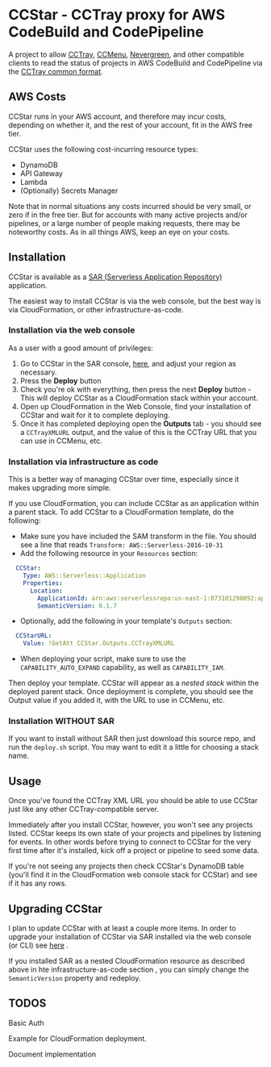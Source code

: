 # CCStar - CCTray proxy for AWS CodeBuild and CodePipeline

A project to allow [CCTray](https://sourceforge.net/projects/ccnet/files/CruiseControl.NET%20Releases/CruiseControl.NET%201.8.5/), [CCMenu](http://ccmenu.org/), [Nevergreen](https://github.com/build-canaries/nevergreen), and other
 compatible clients to read the status of projects in AWS CodeBuild and CodePipeline via the [CCTray common format](https://cctray.org/v1/).
 
## AWS Costs

CCStar runs in your AWS account, and therefore may incur costs, depending on whether it, and the rest of your account, fit in the AWS free tier.

CCStar uses the following cost-incurring resource types:

* DynamoDB
* API Gateway
* Lambda
* (Optionally) Secrets Manager

Note that in normal situations any costs incurred should be very small, or zero if in the free tier. 
But for accounts with many active projects and/or pipelines, or a large number of people making requests, there may
 be noteworthy costs. As in all things AWS, keep an eye on your costs. 
 
## Installation

CCStar is available as a [SAR (Serverless Application Repository)](https://aws.amazon.com/serverless/serverlessrepo) application.

The easiest way to install CCStar is via the web console, but the best way is via CloudFormation, or other
 infrastructure-as-code.
 
### Installation via the web console

As a user with a good amount of privileges:

1. Go to CCStar in the SAR console, [here](https://serverlessrepo.aws.amazon.com/applications/us-east-1/073101298092/ccstar), and adjust your region as necessary.
1. Press the **Deploy** button
1. Check you're ok with everything, then press the next **Deploy** button - This will deploy CCStar as a CloudFormation stack within your account.
1. Open up CloudFormation in the Web Console, find your installation of CCStar and wait for it to complete deploying.
1. Once it has completed deploying open the **Outputs** tab - you should see a `CCTrayXMLURL` output, and the value
 of this is the CCTray URL that you can use in CCMenu, etc.
 
### Installation via infrastructure as code

This is a better way of managing CCStar over time, especially since it makes upgrading more simple.

If you use CloudFormation, you can include CCStar as an application within a parent stack. To add CCStar to a
 CloudFormation template, do the following:
 
* Make sure you have included the SAM transform in the file. You should see a line that reads `Transform: AWS::Serverless-2016-10-31`
* Add the following resource in your `Resources` section:
```yaml
  CCStar:
    Type: AWS::Serverless::Application
    Properties:
      Location:
        ApplicationId: arn:aws:serverlessrepo:us-east-1:073101298092:applications/ccstar
        SemanticVersion: 0.1.7
```
* Optionally, add the following in your template's `Outputs` section:
```yaml
  CCStarURL:
    Value: !GetAtt CCStar.Outputs.CCTrayXMLURL
```
* When deploying your script, make sure to use the `CAPABILITY_AUTO_EXPAND` capability, as well as `CAPABILITY_IAM`.

Then deploy your template. CCStar will appear as a _nested stack_ within the deployed parent stack. Once deployment
 is complete, you should see the Output value if you added it, with the URL to use in CCMenu, etc.

### Installation WITHOUT SAR

If you want to install without SAR then just download this source repo, and run the `deploy.sh` script. You may want
 to edit it a little for choosing a stack name.

## Usage

Once you've found the CCTray XML URL you should be able to use CCStar just like any other CCTray-compatible server.

Immediately after you install CCStar, however, you won't see any projects listed.
CCStar keeps its own state of your projects and pipelines by listening for events.
In other words before trying to connect to CCStar for the very first time after it's installed, kick off a project or
 pipeline to seed some data.
 
If you're not seeing any projects then check CCStar's DynamoDB table (you'll find it in the CloudFormation web
 console stack for CCStar) and see if it has any rows.

## Upgrading CCStar

I plan to update CCStar with at least a couple more items. In order to upgrade your installation of CCStar via SAR
 installed via the web console (or CLI) see [here](https://docs.aws.amazon.com/serverlessrepo/latest/devguide/serverlessrepo-how-to-consume-new-version.html) .
 
If you installed SAR as a nested CloudFormation resource as described above in hte infrastructure-as-code section
, you can simply change the `SemanticVersion` property and redeploy.

## TODOS

Basic Auth

Example for CloudFormation deployment.

Document implementation

